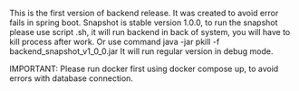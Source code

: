 This is the first version of backend release. It was created to avoid error fails in spring boot. Snapshot is stable version 1.0.0, to run the snapshot please use script .sh, it will run backend in back of system, you will have to kill process after work. Or use command java -jar pkill -f backend_snapshot_v1_0_0.jar It will run regular version in debug mode.

IMPORTANT:
Please run docker first using docker compose up, to avoid errors with database connection.
